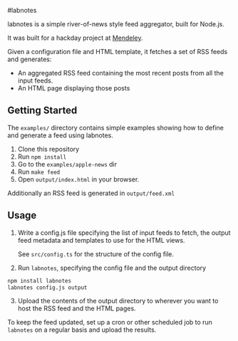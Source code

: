 #labnotes

labnotes is a simple river-of-news style feed aggregator,
built for Node.js.

It was built for a hackday project at [Mendeley](https://github.com/Mendeley).

Given a configuration file and HTML template, it fetches
a set of RSS feeds and generates:

 * An aggregated RSS feed containing the most recent posts
   from all the input feeds.
 * An HTML page displaying those posts

## Getting Started

The `examples/` directory contains simple examples showing how to define
and generate a feed using labnotes.

1. Clone this repository
2. Run `npm install`
3. Go to the `examples/apple-news` dir
4. Run `make feed`
5. Open `output/index.html` in your browser.

Additionally an RSS feed is generated in `output/feed.xml`

## Usage

1. Write a config.js file specifying the list of input feeds to fetch,
   the output feed metadata and templates to use for the HTML views.

   See `src/config.ts` for the structure of the config file.

2. Run `labnotes`, specifying the config file and the output directory

 ```sh
 npm install labnotes
 labnotes config.js output
 ```

3. Upload the contents of the output directory to wherever you want to host
   the RSS feed and the HTML pages.

To keep the feed updated, set up a cron or other scheduled job to run `labnotes`
on a regular basis and upload the results.
